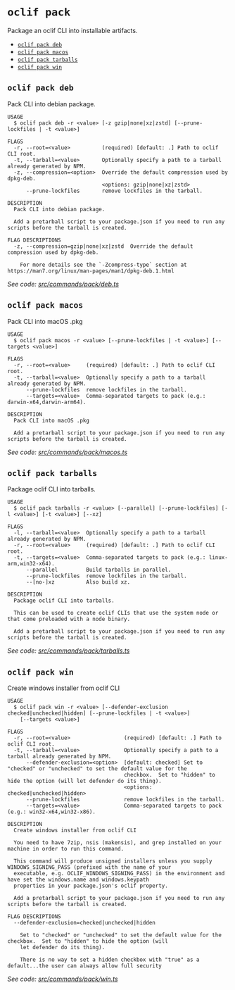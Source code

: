 # `oclif pack`

Package an oclif CLI into installable artifacts.

- [`oclif pack deb`](#oclif-pack-deb)
- [`oclif pack macos`](#oclif-pack-macos)
- [`oclif pack tarballs`](#oclif-pack-tarballs)
- [`oclif pack win`](#oclif-pack-win)

## `oclif pack deb`

Pack CLI into debian package.

```
USAGE
  $ oclif pack deb -r <value> [-z gzip|none|xz|zstd] [--prune-lockfiles | -t <value>]

FLAGS
  -r, --root=<value>          (required) [default: .] Path to oclif CLI root.
  -t, --tarball=<value>       Optionally specify a path to a tarball already generated by NPM.
  -z, --compression=<option>  Override the default compression used by dpkg-deb.
                              <options: gzip|none|xz|zstd>
      --prune-lockfiles       remove lockfiles in the tarball.

DESCRIPTION
  Pack CLI into debian package.

  Add a pretarball script to your package.json if you need to run any scripts before the tarball is created.

FLAG DESCRIPTIONS
  -z, --compression=gzip|none|xz|zstd  Override the default compression used by dpkg-deb.

    For more details see the `-Zcompress-type` section at https://man7.org/linux/man-pages/man1/dpkg-deb.1.html
```

_See code: [src/commands/pack/deb.ts](https://github.com/oclif/oclif/blob/4.12.4/src/commands/pack/deb.ts)_

## `oclif pack macos`

Pack CLI into macOS .pkg

```
USAGE
  $ oclif pack macos -r <value> [--prune-lockfiles | -t <value>] [--targets <value>]

FLAGS
  -r, --root=<value>     (required) [default: .] Path to oclif CLI root.
  -t, --tarball=<value>  Optionally specify a path to a tarball already generated by NPM.
      --prune-lockfiles  remove lockfiles in the tarball.
      --targets=<value>  Comma-separated targets to pack (e.g.: darwin-x64,darwin-arm64).

DESCRIPTION
  Pack CLI into macOS .pkg

  Add a pretarball script to your package.json if you need to run any scripts before the tarball is created.
```

_See code: [src/commands/pack/macos.ts](https://github.com/oclif/oclif/blob/4.12.4/src/commands/pack/macos.ts)_

## `oclif pack tarballs`

Package oclif CLI into tarballs.

```
USAGE
  $ oclif pack tarballs -r <value> [--parallel] [--prune-lockfiles] [-l <value>] [-t <value>] [--xz]

FLAGS
  -l, --tarball=<value>  Optionally specify a path to a tarball already generated by NPM.
  -r, --root=<value>     (required) [default: .] Path to oclif CLI root.
  -t, --targets=<value>  Comma-separated targets to pack (e.g.: linux-arm,win32-x64).
      --parallel         Build tarballs in parallel.
      --prune-lockfiles  remove lockfiles in the tarball.
      --[no-]xz          Also build xz.

DESCRIPTION
  Package oclif CLI into tarballs.

  This can be used to create oclif CLIs that use the system node or that come preloaded with a node binary.

  Add a pretarball script to your package.json if you need to run any scripts before the tarball is created.
```

_See code: [src/commands/pack/tarballs.ts](https://github.com/oclif/oclif/blob/4.12.4/src/commands/pack/tarballs.ts)_

## `oclif pack win`

Create windows installer from oclif CLI

```
USAGE
  $ oclif pack win -r <value> [--defender-exclusion checked|unchecked|hidden] [--prune-lockfiles | -t <value>]
    [--targets <value>]

FLAGS
  -r, --root=<value>                 (required) [default: .] Path to oclif CLI root.
  -t, --tarball=<value>              Optionally specify a path to a tarball already generated by NPM.
      --defender-exclusion=<option>  [default: checked] Set to "checked" or "unchecked" to set the default value for the
                                     checkbox.  Set to "hidden" to hide the option (will let defender do its thing).
                                     <options: checked|unchecked|hidden>
      --prune-lockfiles              remove lockfiles in the tarball.
      --targets=<value>              Comma-separated targets to pack (e.g.: win32-x64,win32-x86).

DESCRIPTION
  Create windows installer from oclif CLI

  You need to have 7zip, nsis (makensis), and grep installed on your machine in order to run this command.

  This command will produce unsigned installers unless you supply WINDOWS_SIGNING_PASS (prefixed with the name of your
  executable, e.g. OCLIF_WINDOWS_SIGNING_PASS) in the environment and have set the windows.name and windows.keypath
  properties in your package.json's oclif property.

  Add a pretarball script to your package.json if you need to run any scripts before the tarball is created.

FLAG DESCRIPTIONS
  --defender-exclusion=checked|unchecked|hidden

    Set to "checked" or "unchecked" to set the default value for the checkbox.  Set to "hidden" to hide the option (will
    let defender do its thing).

    There is no way to set a hidden checkbox with "true" as a default...the user can always allow full security
```

_See code: [src/commands/pack/win.ts](https://github.com/oclif/oclif/blob/4.12.4/src/commands/pack/win.ts)_
